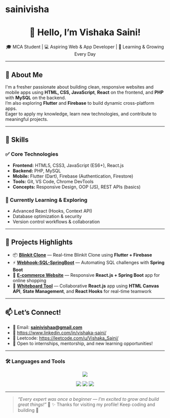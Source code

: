 # sainivisha
<h1 align="center">👋 Hello, I’m Vishaka Saini!</h1>
<p align="center">
  🎓 MCA Student | 💻 Aspiring Web & App Developer | 🌱 Learning & Growing Every Day
</p>

---

## 🌟 About Me  
I'm a fresher passionate about building clean, responsive websites and mobile apps using **HTML, CSS, JavaScript**, **React** on the frontend, and **PHP** with **MySQL** on the backend.  
I’m also exploring **Flutter** and **Firebase** to build dynamic cross-platform apps.  
Eager to apply my knowledge, learn new technologies, and contribute to meaningful projects.

---

## 🧰 Skills

### ✅ Core Technologies  
- **Frontend:** HTML5, CSS3, JavaScript (ES6+), React.js  
- **Backend:** PHP, MySQL  
- **Mobile:** Flutter (Dart), Firebase (Authentication, Firestore)  
- **Tools:** Git, VS Code, Chrome DevTools  
- **Concepts:** Responsive Design, OOP (JS), REST APIs (basics)  

### 🌱 Currently Learning & Exploring  
- Advanced React (Hooks, Context API)  
- Database optimization & security  
- Version control workflows & collaboration  

---

## 🚀 Projects Highlights
 
- 📦 [**Blinkit Clone**](https://github.com/sainivisha/Blinkit_Clone) — Real-time Blinkit Clone using **Flutter + Firebase**  
- ⚡ [**Webhook-SQL-SpringBoot**](https://github.com/sainivisha/webhook-sql-springboot) — Automating SQL challenges with **Spring Boot**  
- 🛒 [**E-commerce Website**](https://github.com/sainivisha/ecommerce-website) — Responsive **React.js + Spring Boot** app for online shopping  
- 🎨 [**Whiteboard Tool**](https://github.com/sainivisha/whiteboard-tool) — Collaborative **React.js** app using **HTML Canvas API**, **State Management**, and **React Hooks** for real-time teamwork  


---

## 📫 Let’s Connect!  
- 📧 Email: **sainivishaa@gmail.com**  
- 💼 https://www.linkedin.com/in/vishaka-saini/
- 💼 Leetcode: https://leetcode.com/u/Vishaka_Saini/
- 🚀 Open to internships, mentorship, and new learning opportunities!

---

### 🛠️ Languages and Tools  

<p align="center">
  <img src="https://skillicons.dev/icons?i=html,css,tailwind,js,java,react,nodejs,express,mongodb,flutter,firebase,git,github,vscode,androidstudio&perline=8" />
</p>

<p align="center">
  <img src="https://img.shields.io/badge/Java-ED8B00?style=for-the-badge&logo=openjdk&logoColor=white"/>
  <img src="https://img.shields.io/badge/SpringBoot-6DB33F?style=for-the-badge&logo=springboot&logoColor=white"/>
  <img src="https://img.shields.io/badge/Tailwind_CSS-38B2AC?style=for-the-badge&logo=tailwind-css&logoColor=white"/>
</p>


---

> _“Every expert was once a beginner — I’m excited to grow and build great things!”_ 🚀
> ✨ Thanks for visiting my profile! Keep coding and building 🌟 

